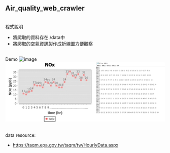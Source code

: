 ## Air_quality_web_crawler

</br>程式說明
* 將爬取的資料存在./data中
* 將爬取的空氣資訊製作成折線圖方便觀察

</br>Demo
![image](./README/README1.PNG=100x100)
![image](./README/README2.png)

</br>data resource:
* https://taqm.epa.gov.tw/taqm/tw/HourlyData.aspx